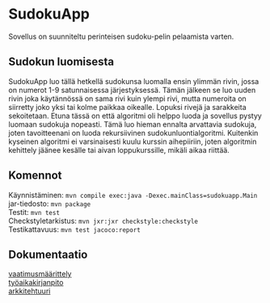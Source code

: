 # SudokuApp

Sovellus on suunniteltu perinteisen sudoku-pelin pelaamista varten.

## Sudokun luomisesta

SudokuApp luo tällä hetkellä sudokunsa luomalla ensin ylimmän rivin, jossa on numerot 1-9 satunnaisessa järjestyksessä. Tämän jälkeen se luo uuden rivin joka käytännössä on sama rivi kuin ylempi rivi, mutta numeroita on siirretty joko yksi tai kolme paikkaa oikealle. Lopuksi rivejä ja sarakkeita sekoitetaan. Etuna tässä on että algoritmi oli helppo luoda ja sovellus pystyy luomaan sudokuja nopeasti. Tämä luo hieman ennalta arvattavia sudokuja, joten tavoitteenani on luoda rekursiivinen sudokunluontialgoritmi. Kuitenkin kyseinen algoritmi ei varsinaisesti kuulu kurssin aihepiiriin, joten algoritmin kehittely jäänee kesälle tai aivan loppukurssille, mikäli aikaa riittää.

## Komennot

Käynnistäminen: `mvn compile exec:java -Dexec.mainClass=sudokuapp.Main`  
jar-tiedosto: `mvn package`  
Testit: `mvn test`  
Checkstyletarkistus: `mvn jxr:jxr checkstyle:checkstyle`  
Testikattavuus: `mvn test jacoco:report`  

## Dokumentaatio

[vaatimusmäärittely](https://github.com/osekeranen/ot-harjoitustyo/blob/master/dokumentointi/vaatimusmaarittely.md)  
[työaikakirjanpito](https://github.com/osekeranen/ot-harjoitustyo/blob/master/dokumentointi/tyoaikakirjanpito.md)  
[arkkitehtuuri](https://github.com/osekeranen/ot-harjoitustyo/blob/master/dokumentointi/arkkitehtuuri.md)
